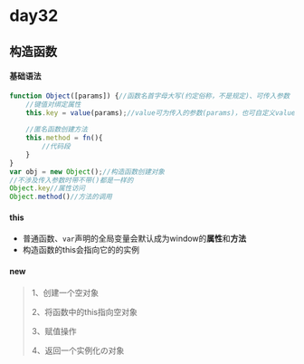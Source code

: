 # day32

## 构造函数

#### 基础语法

```js
function Object([params]) {//函数名首字母大写(约定俗称，不是规定)、可传入参数
    //键值对绑定属性
	this.key = value(params);//value可为传入的参数(params)，也可自定义value值
    
    //匿名函数创建方法
    this.method = fn(){
        //代码段
    }
}
var obj = new Object();//构造函数创建对象
//不涉及传入参数时带不带()都是一样的
Object.key//属性访问
Object.method()//方法的调用
```

#### this

- 普通函数、`var`声明的全局变量会默认成为window的**属性**和**方法**
- 构造函数的this会指向它的的实例

#### new

> 1、创建一个空对象
>
> 2、将函数中的this指向空对象
>
> 3、赋值操作
>
> 4、返回一个实例化の对象